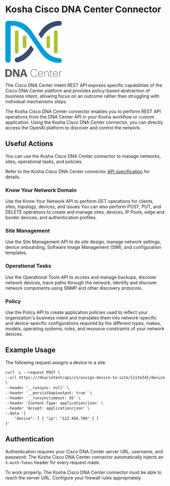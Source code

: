 # Kosha Cisco DNA Center Connector

![dna-center](images/dna-center.png)

The Cisco DNA Center Intent REST API exposes specific capabilities of the Cisco DNA Center platform and provides policy-based abstraction of business intent, allowing focus on an outcome rather than struggling with individual mechanisms steps.

The Kosha Cisco DNA Center connector enables you to perform REST API operations from the DNA Center API in your Kosha workflow or custom application. Using the Kosha Cisco DNA Center connector, you can directly access the OpenAI platform to discover and control the network. 

## Useful Actions

You can use the Kosha Cisco DNA Center connector to manage networks, sites, operational tasks, and policies.  

Refer to the Kosha Cisco DNA Center connector [API specification](openapi.json) for details.

### Know Your Network Domain

Use the Know Your Network API to perform GET operations for clients, sites, topology, devices, and issues You can also perform POST, PUT, and DELETE operations to create and manage sites, devices, IP Pools, edge and border devices, and authentication profiles.

### Site Management

Use the Site Management API to do site design, manage network settings, device onboarding, Software Image Management (SIM), and configuration templates.

### Operational Tasks

Use the Operational Tools API to access and manage backups, discover network devices, trace paths through the network, identify and discover network components using SNMP and other discovery protocols.

### Policy

Use the Policy API to create application policies used to reflect your organization's business intent and translates them into network-specific and device-specific configurations required by the different types, makes, models, operating systems, roles, and resource constraints of your network devices.

## Example Usage

The following request assigns a device to a site:

```
curl -L --request POST \
--url https:///dna/intent/api/v1/assign-device-to-site/{siteId}/device \
--header '__runsync: null' \
--header '__persistbapioutput: true' \
--header '__runsynctimeout: 55' \
--header 'Content-Type: application/json' \
--header 'Accept: application/json' \
--data '{
    "device": [ { "ip": "123.456.789" } ]
}'
```

## Authentication

Authentication requires your Cisco DNA Center server URL, username, and password. The Kosha Cisco DNA Center connector automatically injects an `X-Auth-Token` header for every request made.

To work properly, The Kosha Cisco DNA Center connector must be able to reach the server URL. Configure your firewall rules appropriately.
